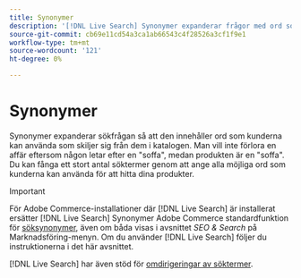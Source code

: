 ```yaml
---
title: Synonymer
description: '[!DNL Live Search] Synonymer expanderar frågor med ord som skiljer sig från dem i din katalog.'
source-git-commit: cb69e11cd54a3ca1ab66543c4f28526a3cf1f9e1
workflow-type: tm+mt
source-wordcount: '121'
ht-degree: 0%

---
```


# Synonymer

Synonymer expanderar sökfrågan så att den innehåller ord som kunderna kan använda som skiljer sig från dem i katalogen. Man vill inte förlora en affär eftersom någon letar efter en &quot;soffa&quot;, medan produkten är en &quot;soffa&quot;. Du kan fånga ett stort antal söktermer genom att ange alla möjliga ord som kunderna kan använda för att hitta dina produkter.

>[!IMPORTANT]
>
>För Adobe Commerce-installationer där [!DNL Live Search] är installerat ersätter [!DNL Live Search] Synonymer Adobe Commerce standardfunktion för [söksynonymer](https://experienceleague.adobe.com/docs/commerce-admin/catalog/catalog/search/search-terms.html?lang=sv-SE#search-synonyms), även om båda visas i avsnittet *SEO &amp; Search* på Marknadsföring-menyn. Om du använder [!DNL Live Search] följer du instruktionerna i det här avsnittet.

[!DNL Live Search] har även stöd för [omdirigeringar av söktermer](https://experienceleague.adobe.com/docs/commerce-admin/catalog/catalog/search/search-terms.html?lang=sv-SE).
